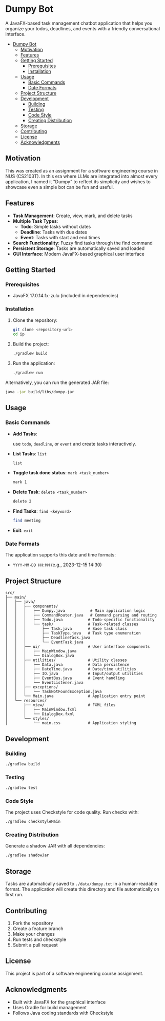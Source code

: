 # Dumpy Bot

A JavaFX-based task management chatbot application that helps you organize your
todos, deadlines, and events with a friendly conversational interface.

<!--toc:start-->
- [Dumpy Bot](#dumpy-bot)
  - [Motivation](#motivation)
  - [Features](#features)
  - [Getting Started](#getting-started)
    - [Prerequisites](#prerequisites)
    - [Installation](#installation)
  - [Usage](#usage)
    - [Basic Commands](#basic-commands)
    - [Date Formats](#date-formats)
  - [Project Structure](#project-structure)
  - [Development](#development)
    - [Building](#building)
    - [Testing](#testing)
    - [Code Style](#code-style)
    - [Creating Distribution](#creating-distribution)
  - [Storage](#storage)
  - [Contributing](#contributing)
  - [License](#license)
  - [Acknowledgments](#acknowledgments)
<!--toc:end-->

## Motivation

This was created as an assignment for a software engineering course in NUS (CS2103T).
In this era where LLMs are integrated into almost every application,
I named it "Dumpy" to reflect its simplicity and wishes to showcase even a
simple bot can be fun and useful.

## Features

- **Task Management**: Create, view, mark, and delete tasks
- **Multiple Task Types**:
  - **Todo**: Simple tasks without dates
  - **Deadline**: Tasks with due dates
  - **Event**: Tasks with start and end times
- **Search Functionality**: Fuzzy find tasks through the find command
- **Persistent Storage**: Tasks are automatically saved and loaded
- **GUI Interface**: Modern JavaFX-based graphical user interface

## Getting Started

### Prerequisites

- JavaFX 17.0.14.fx-zulu (included in dependencies)

### Installation

1. Clone the repository:

    ```bash
    git clone <repository-url>
    cd ip
    ```

2. Build the project:

    ```bash
    ./gradlew build
    ```

3. Run the application:

    ```bash
    ./gradlew run
    ```

Alternatively, you can run the generated JAR file:

```bash
java -jar build/libs/dumpy.jar
```

## Usage

### Basic Commands

- **Add Tasks**:

  use `todo`, `deadline`, or `event` and create tasks interactively.

- **List Tasks**: `list`

  ```sh
  list
  ```

- **Toggle task done status**: `mark <task_number>`

  ```sh
  mark 1
  ```

- **Delete Task**: `delete <task_number>`

  ```sh
  delete 2
  ```

- **Find Tasks**: `find <keyword>`

  ```sh
  find meeting
  ```

- **Exit**: `exit`

### Date Formats

The application supports this date and time formats:

- `YYYY-MM-DD HH:MM` (e.g., 2023-12-15 14:30)

## Project Structure

```
src/
├── main/
│   ├── java/
│   │   ├── components/
│   │   │   ├── Dumpy.java           # Main application logic
│   │   │   ├── CommandRouter.java   # Command parsing and routing
│   │   │   ├── Todo.java           # Todo-specific functionality
│   │   │   └── task/               # Task-related classes
│   │   │       ├── Task.java       # Base task class
│   │   │       ├── TaskType.java   # Task type enumeration
│   │   │       ├── DeadlineTask.java
│   │   │       └── EventTask.java
│   │   ├── ui/                     # User interface components
│   │   │   ├── MainWindow.java
│   │   │   └── DialogBox.java
│   │   ├── utilities/              # Utility classes
│   │   │   ├── Data.java           # Data persistence
│   │   │   ├── DateTime.java       # Date/time utilities
│   │   │   ├── IO.java             # Input/output utilities
│   │   │   ├── EventBus.java       # Event handling
│   │   │   └── EventListener.java
│   │   ├── exceptions/
│   │   │   └── TaskNotFoundException.java
│   │   └── Main.java               # Application entry point
│   └── resources/
│       ├── view/                   # FXML files
│       │   ├── MainWindow.fxml
│       │   └── DialogBox.fxml
│       └── styles/
│           └── main.css            # Application styling
```

## Development

### Building

```bash
./gradlew build
```

### Testing

```bash
./gradlew test
```

### Code Style

The project uses Checkstyle for code quality. Run checks with:

```bash
./gradlew checkstyleMain
```

### Creating Distribution

Generate a shadow JAR with all dependencies:

```bash
./gradlew shadowJar
```

## Storage

Tasks are automatically saved to `./data/dumpy.txt` in a human-readable format.
The application will create this directory and file automatically on first run.

## Contributing

1. Fork the repository
2. Create a feature branch
3. Make your changes
4. Run tests and checkstyle
5. Submit a pull request

## License

This project is part of a software engineering course assignment.

## Acknowledgments

- Built with JavaFX for the graphical interface
- Uses Gradle for build management
- Follows Java coding standards with Checkstyle

